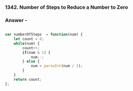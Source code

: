 ### 1342. Number of Steps to Reduce a Number to Zero

### Answer - 

```js 

var numberOfSteps  = function(num) {
    let count = 0;
    while(num) {
        count++;
        if(num & 1) {
            num--;
        } else {
            num = parseInt(num / 2);
        }
    }
    return count;
};
```